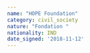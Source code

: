 ```yaml
---
name: "HOPE Foundation"
category: civil_society
nature: "Fondation "
nationality: IND
date_signed: '2018-11-12'
---
```

    
